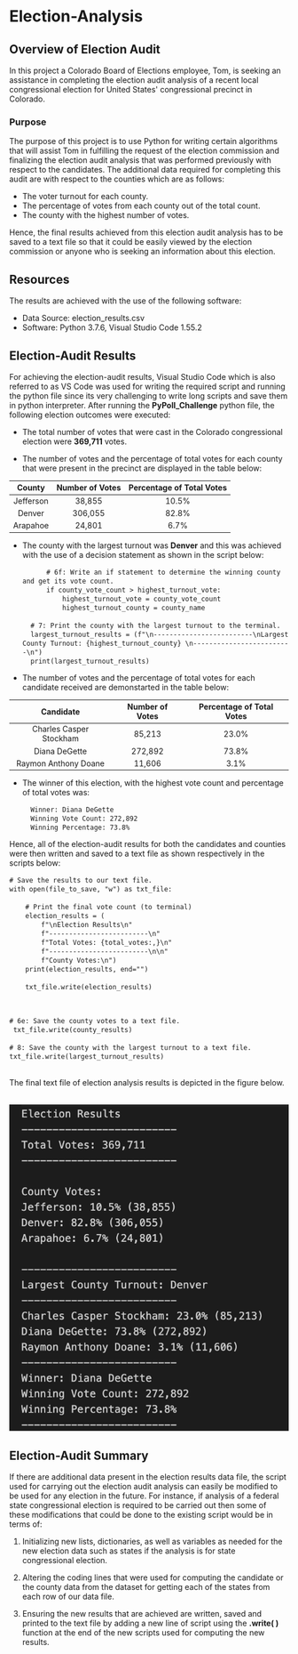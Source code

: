 # Election-Analysis

## Overview of Election Audit

 In this project a Colorado Board of Elections employee, Tom, is seeking an assistance in completing the election audit analysis of a recent local congressional election for United States' congressional precinct in Colorado. 

### Purpose

The purpose of this project is to use Python for writing certain algorithms that will assist Tom in fulfilling the request of the election commission and finalizing the election audit analysis that was performed previously with respect to the candidates. The additional data required for completing this audit are with respect to the counties which are as follows: 

- The voter turnout for each county.
- The percentage of votes from each county out of the total count.
- The county with the highest number of votes.

Hence, the final results achieved from this election audit analysis has to be saved to a text file so that it could be easily viewed by the election commission or anyone who is seeking an information about this election.

## Resources

The results are achieved with the use of the following software:

- Data Source: election_results.csv
- Software: Python 3.7.6, Visual Studio Code 1.55.2

## Election-Audit Results

For achieving the election-audit results, Visual Studio Code which is also referred to as VS Code was used for writing the required script and running the python file since its very challenging to write long scripts and save them in python interpreter. After running the **PyPoll_Challenge** python file, the following election outcomes were executed:

- The total number of votes that were cast in the Colorado congressional election were **369,711** votes.


- The number of votes and the percentage of total votes for each county that were present in the precinct are displayed in the table below:

<div align="center">

| County        | Number of Votes | Percentage of Total Votes |
|     :---:     |     :---:       |           :---:           |
| Jefferson     |     38,855      |           10.5%           |
| Denver        |     306,055     |           82.8%           |
| Arapahoe      |     24,801      |           6.7%            |
</div>

- The county with the largest turnout was **Denver** and this was achieved with the use of a decision statement as shown in the script below:

            # 6f: Write an if statement to determine the winning county and get its vote count.
            if county_vote_count > highest_turnout_vote:
                highest_turnout_vote = county_vote_count
                highest_turnout_county = county_name

        # 7: Print the county with the largest turnout to the terminal.
        largest_turnout_results = (f"\n-------------------------\nLargest County Turnout: {highest_turnout_county} \n-------------------------\n")
        print(largest_turnout_results)

- The number of votes and the percentage of total votes for each candidate received  are demonstarted in the table below: 
<div align="center">

| Candidate               | Number of Votes | Percentage of Total Votes |
|     :---:               |      :---:      |           :---:           |       
| Charles Casper Stockham |     85,213      |           23.0%           |
| Diana DeGette           |     272,892     |           73.8%           |
| Raymon Anthony Doane    |     11,606      |           3.1%            |
</div>

- The winner of this election, with the highest vote count and percentage of total votes was:

        Winner: Diana DeGette
        Winning Vote Count: 272,892
        Winning Percentage: 73.8%

Hence, all of the election-audit results for both the candidates and counties were then written and saved to a text file as shown respectively in the scripts below:

    # Save the results to our text file.
    with open(file_to_save, "w") as txt_file:

        # Print the final vote count (to terminal)
        election_results = (
            f"\nElection Results\n"
            f"-------------------------\n"
            f"Total Votes: {total_votes:,}\n"
            f"-------------------------\n\n"
            f"County Votes:\n")
        print(election_results, end="")

        txt_file.write(election_results)

<br> 
        
    # 6e: Save the county votes to a text file.
     txt_file.write(county_results)

    # 8: Save the county with the largest turnout to a text file.
    txt_file.write(largest_turnout_results)
<br> 
The final text file of election analysis results is depicted in the figure below.
<br> 
<br> 

![Election Analysis Results](Resources/election_analysis_txt_results.png)

## Election-Audit Summary

If there are additional data present in the election results data file, the script used for carrying out the election audit analysis can easily be modified to be used for any election in the future. For instance, if analysis of a federal state congressional election is required to be carried out then some of these modifications that could be done to the existing script would be in terms of:


1. Initializing new lists, dictionaries, as well as variables as needed for the new election data such as states if the analysis is for state congressional election.

2. Altering the coding lines that were used for computing the candidate or the county data from the dataset for getting each of the states from each row of our data file.

3. Ensuring the new results that are achieved are written, saved and printed to the text file by adding a new line of script using the **.write( )** function at the end of the new scripts used for computing the new results.


